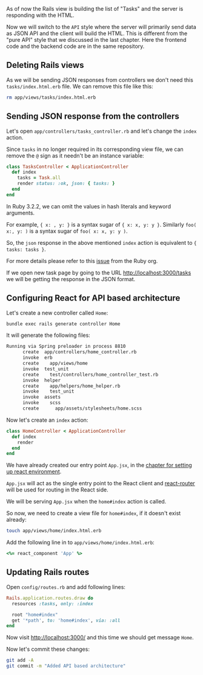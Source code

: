 As of now the Rails view is building the list of "Tasks" and the server is
responding with the HTML.

Now we will switch to the `API` style where the server will primarily send data
as JSON API and the client will build the HTML. This is different from the "pure
API" style that we discussed in the last chapter. Here the frontend code and the
backend code are in the same repository.

## Deleting Rails views

As we will be sending JSON responses from controllers we don't need this
`tasks/index.html.erb` file. We can remove this file like this:

```bash
rm app/views/tasks/index.html.erb
```

## Sending JSON response from the controllers

Let's open `app/controllers/tasks_controller.rb` and let's change the `index`
action.

Since `tasks` in no longer required in its corresponding view file, we can
remove the `@` sign as it needn't be an instance variable:

```ruby {3,4}
class TasksController < ApplicationController
  def index
    tasks = Task.all
    render status: :ok, json: { tasks: }
  end
end
```

In Ruby 3.2.2, we can omit the values in hash literals and keyword arguments.

For example, `{ x: , y: }` is a syntax sugar of `{ x: x, y: y }`. Similarly
`foo( x:, y: )` is a syntax sugar of `foo( x: x, y: y )`.

So, the `json` response in the above mentioned `index` action is equivalent to
`{ tasks: tasks }`.

For more details please refer to this
[issue](https://bugs.ruby-lang.org/issues/14579) from the Ruby org.

If we open new task page by going to the URL
[http://localhost:3000/tasks](http://localhost:3000/tasks) we will be getting
the response in the JSON format.

## Configuring React for API based architecture

Let's create a new controller called `Home`:

```bash
bundle exec rails generate controller Home
```

It will generate the following files:

```bash
Running via Spring preloader in process 8810
      create  app/controllers/home_controller.rb
      invoke  erb
      create    app/views/home
      invoke  test_unit
      create    test/controllers/home_controller_test.rb
      invoke  helper
      create    app/helpers/home_helper.rb
      invoke    test_unit
      invoke  assets
      invoke    scss
      create      app/assets/stylesheets/home.scss
```

Now let's create an `index` action:

```ruby {2,3,4}
class HomeController < ApplicationController
  def index
    render
  end
end
```

We have already created our entry point `App.jsx`, in the
[chapter for setting up react environment](https://bigbinary.com/learn-rubyonrails-book/setting-up-react-environment).

`App.jsx` will act as the single entry point to the React client and
[react-router](https://reactrouter.com/) will be used for routing in the React
side.

We will be serving `App.jsx` when the `home#index` action is called.

So now, we need to create a view file for `home#index`, if it doesn't exist
already:

```bash
touch app/views/home/index.html.erb
```

Add the following line in to `app/views/home/index.html.erb`:

```ruby
<%= react_component 'App' %>
```

## Updating Rails routes

Open `config/routes.rb` and add following lines:

```ruby {}
Rails.application.routes.draw do
  resources :tasks, only: :index

  root "home#index"
  get '*path', to: 'home#index', via: :all
end
```

Now visit [http://localhost:3000/](http://localhost:3000/) and this time we
should get message `Home`.

Now let's commit these changes:

```bash
git add -A
git commit -m "Added API based architecture"
```
